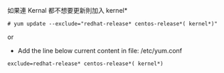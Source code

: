 如果連 Kernal 都不想要更新則加入 kernel*

```
# yum update --exclude="redhat-release* centos-release*( kernel*)"
```

or

- Add the line below current content in file: /etc/yum.conf

```
exclude=redhat-release* centos-release*( kernel*)
```
